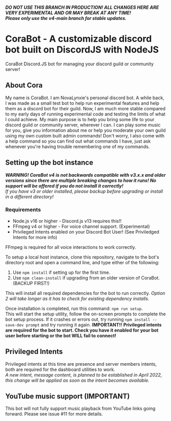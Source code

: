 ***DO NOT USE THIS BRANCH IN PRODUCTION! ALL CHANGES HERE ARE VERY EXPERIMENTAL AND OR MAY BREAK AT ANY TIME!***  
***Please only use the v4-main branch for stable updates.***
# CoraBot - A customizable discord bot built on DiscordJS with NodeJS
CoraBot Discord.JS bot for managing your discord guild or community server!

## About Cora
My name is CoraBot. I am NovaLynxie's personal discord bot.
A while back, I was made as a small test bot to help run experimental features and help them as a discord bot for their guild.
Now, I am much more stable compared to my early days of running experimental code and testing the limits of what I could achieve.
My main purpose is to help you bring some life to your discord guild or community server, wherever I can.
I can play some music for you, give you information about me or help you moderate your own guild using my own custom built admin commands!
Don't worry, I also come with a help command so you can find out what commands I have, just ask whenever you're having trouble remembering one of my commands.

## Setting up the bot instance
***WARNING! CoraBot v4 is not backwards compatible with v3.x.x and older versions since there are multiple breaking changes to how it runs! No support will be offered if you do not install it correctly!***  
*If you have v3 or older installed, please backup before upgrading or install in a different directory!*
### Requirements
- Node.js v16 or higher - Discord.js v13 requires this!!
- FFmpeg v4 or higher - For voice channel support. (Experimental)
- Privileged Intents enabled on your Discord Bot User! (See Priviledged Intents for more info)

FFmpeg is required for all voice interactions to work correctly.

To setup a local host instance, clone this repository, navigate to the bot's directory root and open a command line, and type either of the following:  
1. Use `npm install` if setting up for the first time.  
2. Use `npm clean-install` if upgrading from an older version of CoraBot. (BACKUP FIRST!)

This will install all required dependencies for the bot to run correctly. *Option 2 will take longer as it has to check for existing dependency installs.*

Once installation is completed, run this command: `npm run setup`.  
This will start the setup utility, follow the on-screen prompts to complete the bot setup process.
If it crashes or errors out, try running `npm install --save-dev prompt` and try running it again.
**IMPORTANT!!**
**Privileged intents are required for the bot to start. Check you have it enabled for your bot user before starting or the bot WILL fail to connect!**

## Privileged Intents
Privileged intents at this time are presence and server members intents, both are required for the dashboard utilities to work.  
_A new intent, message content, is planned to be established in April 2022, this change will be applied as soon as the intent becomes available._

## YouTube music support (IMPORTANT)
This bot will not fully support music playback from YouTube links going forward.
Please see issue #11 for more details.
